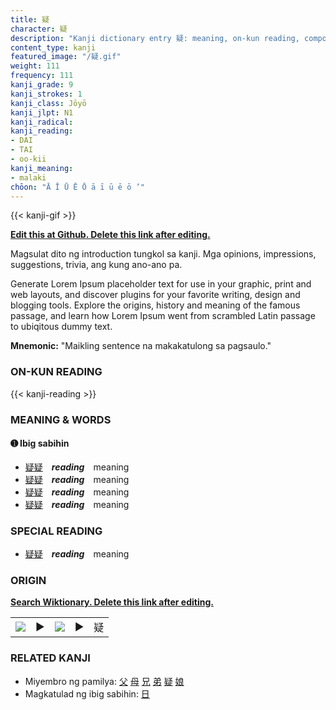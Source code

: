 ```yaml
---
title: 疑
character: 疑
description: "Kanji dictionary entry 疑: meaning, on-kun reading, compounds, origin, related kanji"
content_type: kanji
featured_image: "/疑.gif"
weight: 111
frequency: 111
kanji_grade: 9
kanji_strokes: 1
kanji_class: Jōyō
kanji_jlpt: N1
kanji_radical: 
kanji_reading: 
- DAI
- TAI
- oo-kii
kanji_meaning:
- malaki
chōon: "Ā Ī Ū Ē Ō ā ī ū ē ō ’"
---
```

[//]: # (Don't edit the line below. Kanji animated GIF code is automatically generated.)
{{< kanji-gif >}}

[//]: # (Edit below this line.)

**[Edit this at Github. Delete this link after editing.](https://github.com/tim0g/tim/tree/main/content/kanji/疑/index.md)**

Magsulat dito ng introduction tungkol sa kanji. Mga opinions, impressions, suggestions, trivia, ang kung ano-ano pa.

Generate Lorem Ipsum placeholder text for use in your graphic, print and web layouts, and discover plugins for your favorite writing, design and blogging tools. Explore the origins, history and meaning of the famous passage, and learn how Lorem Ipsum went from scrambled Latin passage to ubiqitous dummy text.
 
**Mnemonic:** "Maikling sentence na makakatulong sa pagsaulo."

### ON-KUN READING

[//]: # (Don't edit the line below. ON-KUN READING code is automatically generated.)
{{< kanji-reading >}}

### MEANING & WORDS

#### ➊ **Ibig sabihin**
  - [疑](../疑)[疑](../疑)　***reading***　meaning
  - [疑](../疑)[疑](../疑)　***reading***　meaning
  - [疑](../疑)[疑](../疑)　***reading***　meaning
  - [疑](../疑)[疑](../疑)　***reading***　meaning

### SPECIAL READING
  - [疑](../疑)[疑](../疑)　***reading***　meaning

### ORIGIN

**[Search Wiktionary. Delete this link after editing.](https://wiktionary.org/wiki/疑)**
<table class="kanji-table"><tr><td>
<img src="60px-疑-bronze.svg.png">
</td><td>▶</td><td>
<img src="60px-疑-oracle.svg.png">
</td><td>▶</td>
<td class="kanji-origin">疑</td>
</tr></table>

### RELATED KANJI
- Miyembro ng pamilya: [父](../父) [母](../母) [兄](../兄) [弟](../弟) [疑](../疑) [娘](../娘)
- Magkatulad ng ibig sabihin: [日](../日)
